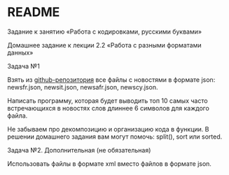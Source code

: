 # README #
Задание к занятию «Работа с кодировками, русскими буквами»

Домашнее задание к лекции 2.2 «Работа с разными форматами данных»

Задача №1

Взять из [github-репозитория](https://github.com/netology-code/Python_course/tree/master/PY1_Lesson_2.3) все файлы с новостями в формате json: newsfr.json, newsit.json, newsafr.json, newscy.json.

Написать программу, которая будет выводить топ 10 самых часто встречающихся в новостях слов длиннее 6 символов для каждого файла.

Не забываем про декомпозицию и организацию кода в функции. В решении домашнего задания вам могут помочь: split(), sort или sorted.

Задача №2. Дополнительная (не обязательная)

Использовать файлы в формате xml вместо файлов в формате json.